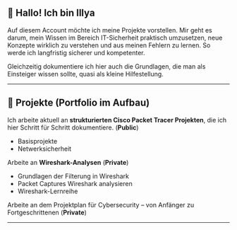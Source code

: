 ## 👋 Hallo! Ich bin Illya

Auf diesem Account möchte ich meine Projekte vorstellen. Mir geht es darum, mein Wissen im Bereich IT-Sicherheit praktisch umzusetzen, neue Konzepte wirklich zu verstehen und aus meinen Fehlern zu lernen. So werde ich langfristig sicherer und kompetenter.

Gleichzeitig dokumentiere ich hier auch die Grundlagen, die man als Einsteiger wissen sollte, quasi als kleine Hilfestellung. 

---

## 📁 Projekte (Portfolio im Aufbau)

Ich arbeite aktuell an **strukturierten Cisco Packet Tracer Projekten**, die ich hier Schritt für Schritt dokumentiere. (**Public**)  
- Basisprojekte                 
- Netwerksicherheit

Arbeite an **Wireshark-Analysen** (**Private**)
- Grundlagen der Filterung in Wireshark
- Packet Captures Wireshark analysieren
- Wireshark-Lernreihe

Arbeite an dem Projektplan für Cybersecurity – von Anfänger zu Fortgeschrittenen (**Private**)



---




